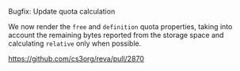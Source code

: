 Bugfix: Update quota calculation

We now render the `free` and `definition` quota properties, taking into account the remaining bytes reported from the storage space and calculating `relative` only when possible.

https://github.com/cs3org/reva/pull/2870